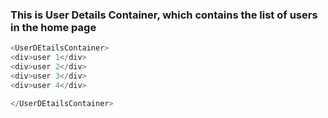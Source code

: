 ### This is User Details Container, which contains the list of users in the home page

```js
<UserDEtailsContainer>
<div>user 1</div>
<div>user 2</div>
<div>user 3</div>
<div>user 4</div>

</UserDEtailsContainer>
```